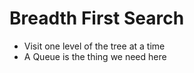 # Breadth First Search

- Visit one level of the tree at a time
- A Queue is the thing we need here
